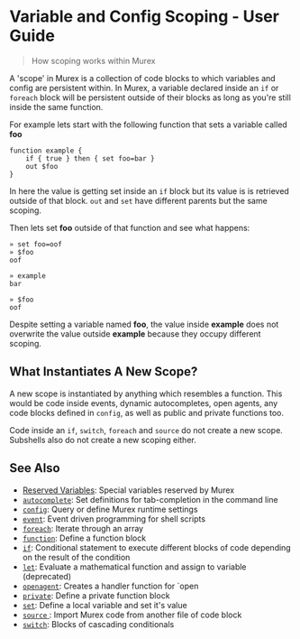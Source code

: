 # Variable and Config Scoping - User Guide

> How scoping works within Murex

A 'scope' in Murex is a collection of code blocks to which variables and
config are persistent within. In Murex, a variable declared inside an `if` or
`foreach` block will be persistent outside of their blocks as long as you're
still inside the same function.

For example lets start with the following function that sets a variable called
**foo**

    function example {
        if { true } then { set foo=bar }
        out $foo
    }

In here the value is getting set inside an `if` block but its value is is
retrieved outside of that block. `out` and `set` have different parents but
the same scoping.

Then lets set **foo** outside of that function and see what happens:

    » set foo=oof
    » $foo
    oof

    » example
    bar

    » $foo
    oof

Despite setting a variable named **foo**, the value inside **example** does not
overwrite the value outside **example** because they occupy different scoping.

## What Instantiates A New Scope?

A new scope is instantiated by anything which resembles a function. This would
be code inside events, dynamic autocompletes, open agents, any code blocks
defined in `config`, as well as public and private functions too.

Code inside an `if`, `switch`, `foreach` and `source` do not create a new
scope. Subshells also do not create a new scoping either.

## See Also

- [Reserved Variables](/user-guide/reserved-vars.md):
  Special variables reserved by Murex
- [`autocomplete`](/commands/autocomplete.md):
  Set definitions for tab-completion in the command line
- [`config`](/commands/config.md):
  Query or define Murex runtime settings
- [`event`](/commands/event.md):
  Event driven programming for shell scripts
- [`foreach`](/commands/foreach.md):
  Iterate through an array
- [`function`](/commands/function.md):
  Define a function block
- [`if`](/commands/if.md):
  Conditional statement to execute different blocks of code depending on the result of the condition
- [`let`](/commands/let.md):
  Evaluate a mathematical function and assign to variable (deprecated)
- [`openagent`](/commands/openagent.md):
  Creates a handler function for `open
- [`private`](/commands/private.md):
  Define a private function block
- [`set`](/commands/set.md):
  Define a local variable and set it's value
- [`source` ](/commands/source.md):
  Import Murex code from another file of code block
- [`switch`](/commands/switch.md):
  Blocks of cascading conditionals
